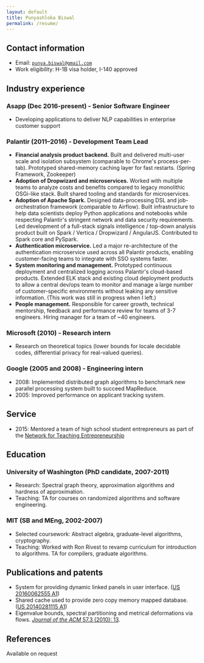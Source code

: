```yaml
---
layout: default
title: Punyashloka Biswal
permalink: /resume/
---
```


## Contact information
- Email: [`punya.biswal@gmail.com`](mailto:punya.biswal@gmail.com)
- Work eligibility: H-1B visa holder, I-140 approved

## Industry experience

### Asapp (Dec 2016-present) - Senior Software Engineer
- Developing applications to deliver NLP capabilities in enterprise customer support

### Palantir (2011–2016) - Development Team Lead
- **Financial analysis product backend.** Built and delivered multi-user scale and isolation subsystem (comparable to Chrome's process-per-tab). Prototyped shared-memory caching layer for fast restarts. (Spring Framework, Zookeeper)
- **Adoption of Dropwizard and microservices.** Worked with multiple teams to analyze costs and benefits compared to legacy monolithic OSGi-like stack. Built shared tooling and standards for microservices.
- **Adoption of Apache Spark.** Designed data-processing DSL and job-orchestration framework (comparable to Airflow). Built infrastructure to help data scientists deploy Python applications and notebooks while respecting Palantir's stringent network and data security requirements. Led development of a full-stack signals intelligence / top-down analysis product built on Spark / Vertica / Dropwizard / AngularJS. Contributed to Spark core and PySpark.
- **Authentication microservice.** Led a major re-architecture of the authentication microservice used across all Palantir products, enabling customer-facing teams to integrate with SSO systems faster.
- **System monitoring and management.** Prototyped continuous deployment and centralized logging across Palantir's cloud-based products. Extended ELK stack and existing cloud deployment products to allow a central dev/ops team to monitor and manage a large number of customer-specific environments without leaking any sensitive information. (This work was still in progress when I left.)
- **People management.** Responsible for career growth, technical mentorship, feedback and performance review for teams of 3-7 engineers. Hiring manager for a team of ~40 engineers.

### Microsoft (2010) - Research intern
- Research on theoretical topics (lower bounds for locale decidable codes, differential privacy for real-valued queries).

### Google (2005 and 2008) - Engineering intern
- 2008: Implemented distributed graph algorithms to benchmark new parallel processing system built to succeed MapReduce.
- 2005: Improved performance on applicant tracking system.

## Service
- 2015: Mentored a team of high school student entrepreneurs as part of the [Network for Teaching Entrepreneurship](https://www.nfte.com/)

## Education

### University of Washington (PhD candidate, 2007-2011)
- Research: Spectral graph theory, approximation algorithms and hardness of approximation.
- Teaching: TA for courses on randomized algorithms and software engineering.

### MIT (SB and MEng, 2002-2007)
- Selected coursework: Abstract algebra, graduate-level algorithms, cryptography.
- Teaching: Worked with Ron Rivest to revamp curriculum for introduction to algorithms. TA for compilers, graduate algorithms.

## Publications and patents
- System for providing dynamic linked panels in user interface. ([US 20160062555 A1](http://www.google.com/patents/US20160062555))
- Shared cache used to provide zero copy memory mapped database. ([US 20140281115 A1](http://www.google.com/patents/US20140281115))
- Eigenvalue bounds, spectral partitioning and metrical deformations via flows. [*Journal of the ACM* 57.3 (2010): 13](http://dx.doi.org/10.1145/1706591.1706593).

## References
Available on request
